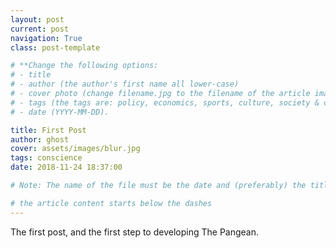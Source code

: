 ```yaml
---
layout: post
current: post
navigation: True
class: post-template

# **Change the following options:
# - title
# - author (the author's first name all lower-case)
# - cover photo (change filename.jpg to the filename of the article image)
# - tags (the tags are: policy, economics, sports, culture, society & conscience (NO CAPS))
# - date (YYYY-MM-DD).

title: First Post
author: ghost
cover: assets/images/blur.jpg
tags: conscience
date: 2018-11-24 18:37:00

# Note: The name of the file must be the date and (preferably) the title in the following format YYYY-MM-DD-title.md (don't worry if you can't set the file extension)

# the article content starts below the dashes
---
```



The first post, and the first step to developing The Pangean.
